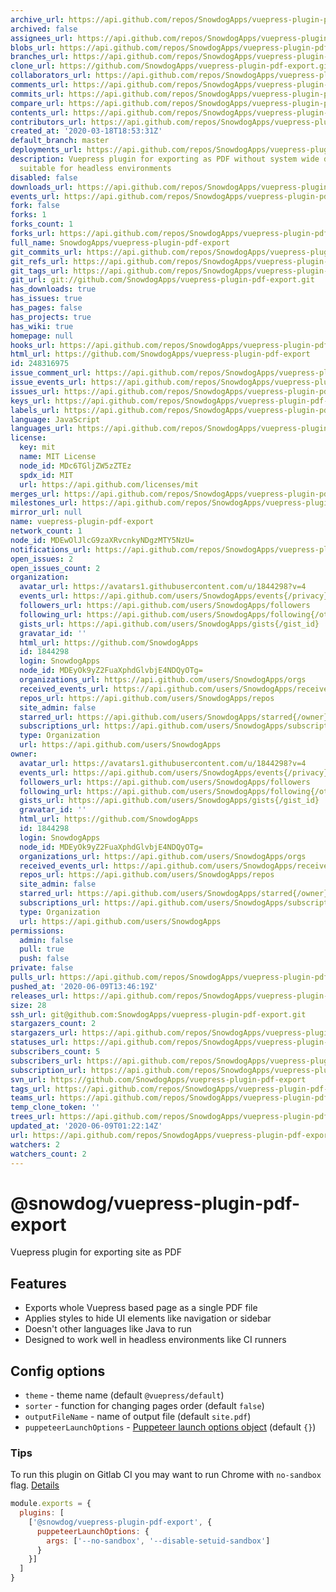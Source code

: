 ```yaml
---
archive_url: https://api.github.com/repos/SnowdogApps/vuepress-plugin-pdf-export/{archive_format}{/ref}
archived: false
assignees_url: https://api.github.com/repos/SnowdogApps/vuepress-plugin-pdf-export/assignees{/user}
blobs_url: https://api.github.com/repos/SnowdogApps/vuepress-plugin-pdf-export/git/blobs{/sha}
branches_url: https://api.github.com/repos/SnowdogApps/vuepress-plugin-pdf-export/branches{/branch}
clone_url: https://github.com/SnowdogApps/vuepress-plugin-pdf-export.git
collaborators_url: https://api.github.com/repos/SnowdogApps/vuepress-plugin-pdf-export/collaborators{/collaborator}
comments_url: https://api.github.com/repos/SnowdogApps/vuepress-plugin-pdf-export/comments{/number}
commits_url: https://api.github.com/repos/SnowdogApps/vuepress-plugin-pdf-export/commits{/sha}
compare_url: https://api.github.com/repos/SnowdogApps/vuepress-plugin-pdf-export/compare/{base}...{head}
contents_url: https://api.github.com/repos/SnowdogApps/vuepress-plugin-pdf-export/contents/{+path}
contributors_url: https://api.github.com/repos/SnowdogApps/vuepress-plugin-pdf-export/contributors
created_at: '2020-03-18T18:53:31Z'
default_branch: master
deployments_url: https://api.github.com/repos/SnowdogApps/vuepress-plugin-pdf-export/deployments
description: Vuepress plugin for exporting as PDF without system wide dependencies
  suitable for headless environments
disabled: false
downloads_url: https://api.github.com/repos/SnowdogApps/vuepress-plugin-pdf-export/downloads
events_url: https://api.github.com/repos/SnowdogApps/vuepress-plugin-pdf-export/events
fork: false
forks: 1
forks_count: 1
forks_url: https://api.github.com/repos/SnowdogApps/vuepress-plugin-pdf-export/forks
full_name: SnowdogApps/vuepress-plugin-pdf-export
git_commits_url: https://api.github.com/repos/SnowdogApps/vuepress-plugin-pdf-export/git/commits{/sha}
git_refs_url: https://api.github.com/repos/SnowdogApps/vuepress-plugin-pdf-export/git/refs{/sha}
git_tags_url: https://api.github.com/repos/SnowdogApps/vuepress-plugin-pdf-export/git/tags{/sha}
git_url: git://github.com/SnowdogApps/vuepress-plugin-pdf-export.git
has_downloads: true
has_issues: true
has_pages: false
has_projects: true
has_wiki: true
homepage: null
hooks_url: https://api.github.com/repos/SnowdogApps/vuepress-plugin-pdf-export/hooks
html_url: https://github.com/SnowdogApps/vuepress-plugin-pdf-export
id: 248316975
issue_comment_url: https://api.github.com/repos/SnowdogApps/vuepress-plugin-pdf-export/issues/comments{/number}
issue_events_url: https://api.github.com/repos/SnowdogApps/vuepress-plugin-pdf-export/issues/events{/number}
issues_url: https://api.github.com/repos/SnowdogApps/vuepress-plugin-pdf-export/issues{/number}
keys_url: https://api.github.com/repos/SnowdogApps/vuepress-plugin-pdf-export/keys{/key_id}
labels_url: https://api.github.com/repos/SnowdogApps/vuepress-plugin-pdf-export/labels{/name}
language: JavaScript
languages_url: https://api.github.com/repos/SnowdogApps/vuepress-plugin-pdf-export/languages
license:
  key: mit
  name: MIT License
  node_id: MDc6TGljZW5zZTEz
  spdx_id: MIT
  url: https://api.github.com/licenses/mit
merges_url: https://api.github.com/repos/SnowdogApps/vuepress-plugin-pdf-export/merges
milestones_url: https://api.github.com/repos/SnowdogApps/vuepress-plugin-pdf-export/milestones{/number}
mirror_url: null
name: vuepress-plugin-pdf-export
network_count: 1
node_id: MDEwOlJlcG9zaXRvcnkyNDgzMTY5NzU=
notifications_url: https://api.github.com/repos/SnowdogApps/vuepress-plugin-pdf-export/notifications{?since,all,participating}
open_issues: 2
open_issues_count: 2
organization:
  avatar_url: https://avatars1.githubusercontent.com/u/1844298?v=4
  events_url: https://api.github.com/users/SnowdogApps/events{/privacy}
  followers_url: https://api.github.com/users/SnowdogApps/followers
  following_url: https://api.github.com/users/SnowdogApps/following{/other_user}
  gists_url: https://api.github.com/users/SnowdogApps/gists{/gist_id}
  gravatar_id: ''
  html_url: https://github.com/SnowdogApps
  id: 1844298
  login: SnowdogApps
  node_id: MDEyOk9yZ2FuaXphdGlvbjE4NDQyOTg=
  organizations_url: https://api.github.com/users/SnowdogApps/orgs
  received_events_url: https://api.github.com/users/SnowdogApps/received_events
  repos_url: https://api.github.com/users/SnowdogApps/repos
  site_admin: false
  starred_url: https://api.github.com/users/SnowdogApps/starred{/owner}{/repo}
  subscriptions_url: https://api.github.com/users/SnowdogApps/subscriptions
  type: Organization
  url: https://api.github.com/users/SnowdogApps
owner:
  avatar_url: https://avatars1.githubusercontent.com/u/1844298?v=4
  events_url: https://api.github.com/users/SnowdogApps/events{/privacy}
  followers_url: https://api.github.com/users/SnowdogApps/followers
  following_url: https://api.github.com/users/SnowdogApps/following{/other_user}
  gists_url: https://api.github.com/users/SnowdogApps/gists{/gist_id}
  gravatar_id: ''
  html_url: https://github.com/SnowdogApps
  id: 1844298
  login: SnowdogApps
  node_id: MDEyOk9yZ2FuaXphdGlvbjE4NDQyOTg=
  organizations_url: https://api.github.com/users/SnowdogApps/orgs
  received_events_url: https://api.github.com/users/SnowdogApps/received_events
  repos_url: https://api.github.com/users/SnowdogApps/repos
  site_admin: false
  starred_url: https://api.github.com/users/SnowdogApps/starred{/owner}{/repo}
  subscriptions_url: https://api.github.com/users/SnowdogApps/subscriptions
  type: Organization
  url: https://api.github.com/users/SnowdogApps
permissions:
  admin: false
  pull: true
  push: false
private: false
pulls_url: https://api.github.com/repos/SnowdogApps/vuepress-plugin-pdf-export/pulls{/number}
pushed_at: '2020-06-09T13:46:19Z'
releases_url: https://api.github.com/repos/SnowdogApps/vuepress-plugin-pdf-export/releases{/id}
size: 28
ssh_url: git@github.com:SnowdogApps/vuepress-plugin-pdf-export.git
stargazers_count: 2
stargazers_url: https://api.github.com/repos/SnowdogApps/vuepress-plugin-pdf-export/stargazers
statuses_url: https://api.github.com/repos/SnowdogApps/vuepress-plugin-pdf-export/statuses/{sha}
subscribers_count: 5
subscribers_url: https://api.github.com/repos/SnowdogApps/vuepress-plugin-pdf-export/subscribers
subscription_url: https://api.github.com/repos/SnowdogApps/vuepress-plugin-pdf-export/subscription
svn_url: https://github.com/SnowdogApps/vuepress-plugin-pdf-export
tags_url: https://api.github.com/repos/SnowdogApps/vuepress-plugin-pdf-export/tags
teams_url: https://api.github.com/repos/SnowdogApps/vuepress-plugin-pdf-export/teams
temp_clone_token: ''
trees_url: https://api.github.com/repos/SnowdogApps/vuepress-plugin-pdf-export/git/trees{/sha}
updated_at: '2020-06-09T01:22:14Z'
url: https://api.github.com/repos/SnowdogApps/vuepress-plugin-pdf-export
watchers: 2
watchers_count: 2
---
```


# @snowdog/vuepress-plugin-pdf-export
Vuepress plugin for exporting site as PDF

## Features
- Exports whole Vuepress based page as a single PDF file
- Applies styles to hide UI elements like navigation or sidebar
- Doesn't other languages like Java to run
- Designed to work well in headless environments like CI runners

## Config options
- `theme` - theme name (default `@vuepress/default`)
- `sorter` - function for changing pages order (default `false`)
- `outputFileName` - name of output file (default `site.pdf`)
- `puppeteerLaunchOptions` - [Puppeteer launch options object](https://github.com/puppeteer/puppeteer/blob/v2.1.1/docs/api.md#puppeteerlaunchoptions) (default `{}`)

### Tips
To run this plugin on Gitlab CI you may want to run Chrome with `no-sandbox` flag. [Details](https://github.com/puppeteer/puppeteer/blob/master/docs/troubleshooting.md#setting-up-chrome-linux-sandbox)

```js
module.exports = {
  plugins: [
    ['@snowdog/vuepress-plugin-pdf-export', {
      puppeteerLaunchOptions: {
        args: ['--no-sandbox', '--disable-setuid-sandbox']
      }
    }]
  ]
}
```
